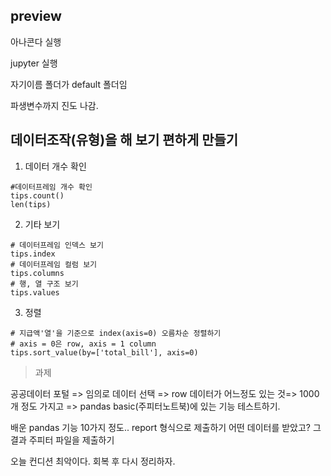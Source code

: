 ## preview
 아나콘다 실행
  
  jupyter 실행
 
  자기이름 폴더가 default 폴더임
  
  파생변수까지 진도 나감.
  
  ## 데이터조작(유형)을 해 보기 편하게 만들기
  
  1) 데이터 개수 확인
  ```
  #데이터프레임 개수 확인
tips.count()
len(tips)
```

2) 기타 보기
```
# 데이터프레임 인덱스 보기
tips.index
# 데이터프레임 컬럼 보기
tips.columns
# 행, 열 구조 보기
tips.values
```

3) 정렬
```
# 지급액'열'을 기준으로 index(axis=0) 오름차순 정렬하기
# axis = 0은 row, axis = 1 column
tips.sort_value(by=['total_bill'], axis=0)

```
>과제

공공데이터 포털 => 임의로 데이터 선택 => row 데이터가 어느정도 있는 것=> 1000개 정도 가지고 => pandas basic(주피터노트북)에 있는 기능 테스트하기.

배운 pandas 기능 10가지 정도..
report 형식으로 제출하기
어떤 데이터를 받았고?
그 결과
주피터 파일을 제출하기

오늘 컨디션 최악이다. 회복 후 다시 정리하자.